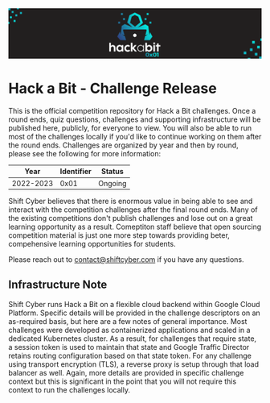 <img src=".rsrc/banner.png"/>

# Hack a Bit - Challenge Release
This is the official competition repository for Hack a Bit challenges. Once a round ends, quiz questions, challenges and supporting infrastructure will be published here, publicly, for everyone to view. You will also be able to run most of the challenges locally if you'd like to continue working on them after the round ends. Challenges are organized by year and then by round, please see the following for more information:

| Year      | Identifier | Status  |
| --------- | ---------- | ------- |
| 2022-2023 | 0x01       | Ongoing |

Shift Cyber believes that there is enormous value in being able to see and interact with the competition challenges after the final round ends. Many of the existing competitions don't publish challenges and lose out on a great learning opportunity as a result. Comeptiton staff believe that open sourcing competition material is just one more step towards providing beter, compehensive learning opportunities for students.

Please reach out to contact@shiftcyber.com if you have any questions.


## Infrastructure Note
Shift Cyber runs Hack a Bit on a flexible cloud backend within Google Cloud Platform. Specific details will be provided in the challenge descriptors on an as-required basis, but here are a few notes of general importance. Most challenges were developed as containerized applications and scaled in a dedicated Kubernetes cluster. As a result, for challenges that require state, a session token is used to maintain that state and Google Traffic Director retains routing configuration based on that state token. For any challenge using transport encryption (TLS), a reverse proxy is setup through that load balancer as well. Again, more details are provided in specific challenge context but this is significant in the point that you will not require this context to run the challenges locally.
